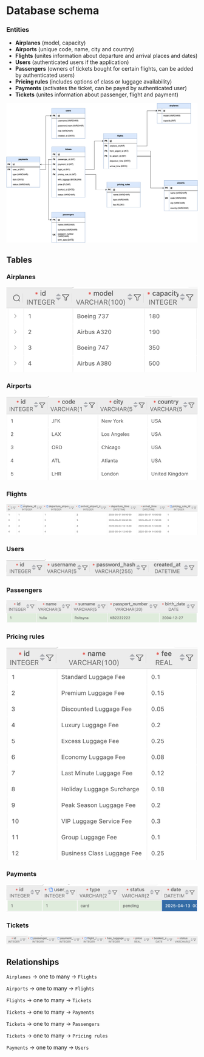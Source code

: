 # Database schema

### Entities
- **Airplanes** (model, capacity)
- **Airports** (unique code, name, city and country)
- **Flights** (unites information about departure and arrival places and dates)
- **Users** (authenticated users if the application)
- **Passengers** (owners of tickets bought for certain flights, can be added by authenticated users)
- **Pricing rules** (includes options of class or luggage availability)
- **Payments** (activates the ticket, can be payed by authenticated user)
- **Tickets** (unites information about passenger, flight and payment) 

![db](images/db_schema.png)

## Tables

### Airplanes
![airplanes](images/airplanes.png)

### Airports
![airports](images/airports.png)

### Flights
![flights](images/flights.png)

### Users
![users](images/users.png)

### Passengers
![passengers](images/passengers.png)

### Pricing rules
![pricing rules](images/pricing_rules.png)

### Payments
![payments](images/payments.png)

### Tickets
![tickets](images/tickets.png)

## Relationships

`Airplanes` -> one to many -> `Flights`

`Airports` -> one to many -> `Flights`

`Flights` -> one to many -> `Tickets`

`Tickets` -> one to many -> `Payments`

`Tickets` -> one to many -> `Passengers`

`Tickets` -> one to many -> `Pricing rules`

`Payments` -> one to many -> `Users`
